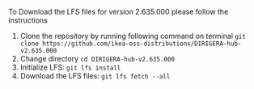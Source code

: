 To Download the LFS files for version 2.635.000 please follow the instructions

1. Clone the repository by running following command on terminal `git clone https://github.com/ikea-oss-distributions/DIRIGERA-hub-v2.635.000`
2. Change directory `cd DIRIGERA-hub-v2.635.000`
3. Initialize LFS: `git lfs install`
4. Download the LFS files: `git lfs fetch --all`
